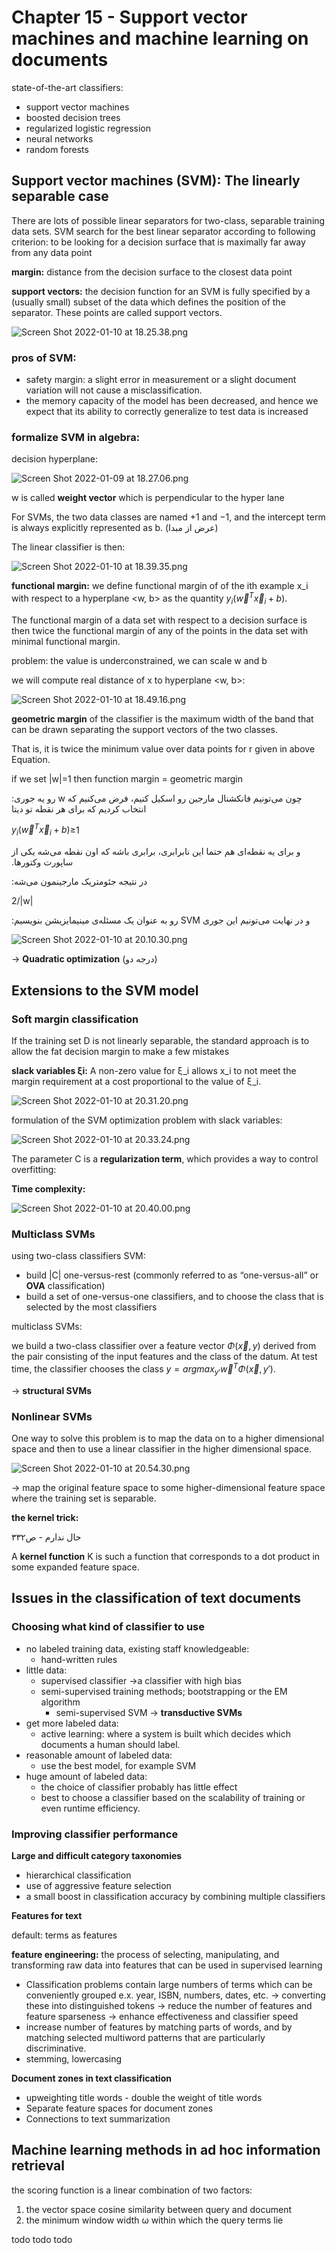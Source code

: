 # Chapter 15 - Support vector machines and machine learning on documents

state-of-the-art classifiers:

- support vector machines
- boosted decision trees
- regularized logistic regression
- neural networks
- random forests

## Support vector machines (SVM): The linearly separable case

There are lots of possible linear separators for two-class, separable training data sets. SVM search for the best linear separator according to following criterion:
to be looking for a decision surface that is maximally far away from any data point

**margin:** distance from the decision surface to the closest data point

**support vectors:** the decision function for an SVM is fully specified by a (usually small) subset
of the data which defines the position of the separator. These points are called support vectors.

![Screen Shot 2022-01-10 at 18.25.38.png](Chapter%2015%20-%20Support%20vector%20machines%20and%20machine%20l%205120b888320a404d8d885364f2531633/Screen_Shot_2022-01-10_at_18.25.38.png)

### pros of SVM:

- safety margin: a slight error in measurement or a slight document variation will not cause a misclassification.
- the memory capacity of the model has been decreased, and hence we expect that its ability to correctly generalize to test data is increased

### **formalize SVM in algebra:**

decision hyperplane:

![Screen Shot 2022-01-09 at 18.27.06.png](Chapter%2014%20-%20Vector%20space%20classification%20b9d257ec7a8d4a18bf5dbe242634d267/Screen_Shot_2022-01-09_at_18.27.06.png)

w is called **weight vector** which is perpendicular to the hyper lane

For SVMs, the two data classes are named +1 and −1, and the intercept term is always explicitly represented as b. (عرض از مبدا)

The linear classifier is then:

![Screen Shot 2022-01-10 at 18.39.35.png](Chapter%2015%20-%20Support%20vector%20machines%20and%20machine%20l%205120b888320a404d8d885364f2531633/Screen_Shot_2022-01-10_at_18.39.35.png)

**functional margin:** we define functional margin of of the ith example x_i with respect to a hyperplane <w, b> as the quantity $y_i(\vec{w}^T\vec{x}_i+b)$.

The functional margin of a data set with respect to a decision surface is then twice the functional margin of any of the points in the data set with minimal functional margin.

problem: the value is underconstrained, we can scale w and b

we will compute real distance of x to hyperplane <w, b>:

![Screen Shot 2022-01-10 at 18.49.16.png](Chapter%2015%20-%20Support%20vector%20machines%20and%20machine%20l%205120b888320a404d8d885364f2531633/Screen_Shot_2022-01-10_at_18.49.16.png)

**geometric margin** of the classifier is the maximum width of the band that can be drawn separating the support vectors of the two classes.

That is, it is twice the minimum value over data points for r given in above Equation.

if we set |w|=1 then function margin = geometric margin

:چون می‌تونیم فانکشنال مارجین رو اسکیل کنیم، فرض می‌کنیم که‫ w رو یه جوری انتخاب کردیم که برای هر نقطه تو دیتا

 $y_i(\vec{w}^T\vec{x}_i+b)$‌≥1

‫و برای یه نقطه‌ای هم حتما این نابرابری، برابری باشه که اون نقطه می‌شه یکی از ساپورت وکتورها.

‫در نتیجه جئومتریک مارجینمون می‌شه:

2/|w|

‫و در نهایت می‌تونیم این جوری SVM رو به عنوان یک مسئله‌ی مینیمایزیشن بنویسیم:

![Screen Shot 2022-01-10 at 20.10.30.png](Chapter%2015%20-%20Support%20vector%20machines%20and%20machine%20l%205120b888320a404d8d885364f2531633/Screen_Shot_2022-01-10_at_20.10.30.png)

→ **Quadratic optimization** (درجه دو)

## Extensions to the SVM model

### Soft margin classification

If the training set D is not linearly separable, the standard approach is to allow the fat decision margin to make a few mistakes

**slack variables ξi:** A non-zero value for ξ_i allows x_i to not meet the margin requirement at a cost proportional to the value of ξ_i.

![Screen Shot 2022-01-10 at 20.31.20.png](Chapter%2015%20-%20Support%20vector%20machines%20and%20machine%20l%205120b888320a404d8d885364f2531633/Screen_Shot_2022-01-10_at_20.31.20.png)

formulation of the SVM optimization problem with slack variables:

![Screen Shot 2022-01-10 at 20.33.24.png](Chapter%2015%20-%20Support%20vector%20machines%20and%20machine%20l%205120b888320a404d8d885364f2531633/Screen_Shot_2022-01-10_at_20.33.24.png)

The parameter C is a **regularization term**, which provides a way to control overfitting:

**Time complexity:**

![Screen Shot 2022-01-10 at 20.40.00.png](Chapter%2015%20-%20Support%20vector%20machines%20and%20machine%20l%205120b888320a404d8d885364f2531633/Screen_Shot_2022-01-10_at_20.40.00.png)

### Multiclass SVMs

using two-class classifiers SVM:

- build |C| one-versus-rest (commonly referred to as “one-versus-all” or **OVA** classification)
- build a set of one-versus-one classifiers, and to choose the class that is selected by the most classifiers

multiclass SVMs:

we build a two-class classifier over a feature vector $\Phi(\vec{x}, y)$  derived from the pair consisting of the input features and the class of the datum. At test time, the classifier chooses the class $y = argmax_{y'}\vec{w}^T\Phi(\vec{x}, y')$.

→ **structural SVMs**

### Nonlinear SVMs

One way to solve this problem is to map the data on to a higher dimensional space and then to use a linear classifier in the higher dimensional space. 

![Screen Shot 2022-01-10 at 20.54.30.png](Chapter%2015%20-%20Support%20vector%20machines%20and%20machine%20l%205120b888320a404d8d885364f2531633/Screen_Shot_2022-01-10_at_20.54.30.png)

→ map the original feature space to some higher-dimensional feature space where the training set is separable.

**the kernel trick:** 

حال ندارم - ص۳۳۲

A **kernel function** K is such a function that corresponds to a dot product in some expanded feature space.

## Issues in the classification of text documents

### **Choosing what kind of classifier to use**

- no labeled training data, existing staff knowledgeable:
    - hand-written rules
- little data:
    - supervised classifier →a classifier with high bias
    - semi-supervised training methods; bootstrapping or the EM algorithm
        - semi-supervised SVM → **transductive SVMs**
- get more labeled data:
    - active learning: where a system is built which decides which documents a human should label.
- reasonable amount of labeled data:
    - use the best model, for example SVM
- huge amount of labeled data:
    - the choice of classifier probably has little effect
    - best to choose a classifier based on the scalability of training or even runtime efficiency.
    

### Improving classifier performance

**Large and difficult category taxonomies**

- hierarchical classification
- use of aggressive feature selection
- a small boost in classification accuracy by combining multiple classifiers

**Features for text**

default: terms as features

**feature engineering:** the process of selecting, manipulating, and transforming raw data into features that can be used in supervised learning

- Classification problems contain large numbers of terms which can be conveniently grouped e.x. year, ISBN, numbers, dates, etc. 
→  converting these into distinguished tokens 
→ reduce the number of features and feature sparseness
→ enhance effectiveness and classifier speed
- increase number of features by matching parts of words, and by matching selected multiword patterns that are particularly discriminative.
- stemming, lowercasing

**Document zones in text classification**

- upweighting title words - double the weight of title words
- Separate feature spaces for document zones
- Connections to text summarization

## Machine learning methods in ad hoc information retrieval

the scoring function is a linear combination of two factors:

1. the vector space cosine similarity between query and document
2. the minimum window width ω within which the query terms lie

todo todo todo